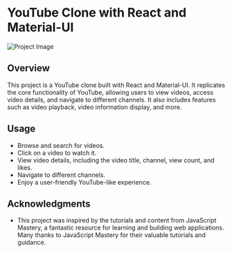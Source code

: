 # YouTube Clone with React and Material-UI

![Project Image](https://i.ibb.co/93pbYRN/Screenshot-25.png)

## Overview

This project is a YouTube clone built with React and Material-UI. It replicates the core functionality of YouTube, allowing users to view videos, access video details, and navigate to different channels. It also includes features such as video playback, video information display, and more.

## Usage

- Browse and search for videos.
- Click on a video to watch it.
- View video details, including the video title, channel, view count, and likes.
- Navigate to different channels.
- Enjoy a user-friendly YouTube-like experience.

## Acknowledgments

- This project was inspired by the tutorials and content from JavaScript Mastery, a fantastic resource for learning and building web applications. Many thanks to JavaScript Mastery for their valuable tutorials and guidance.
